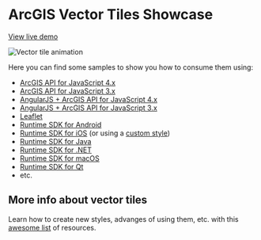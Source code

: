 # ArcGIS Vector Tiles Showcase
[View live demo](https://esri-es.github.io/arcgis-vector-tiles/)

![Vector tile animation](https://github.com/esri-es/arcgis-vector-tiles/blob/master/images/Vector%20Tile%20Showcase.gif?raw=true)

Here you can find some samples to show you how to consume them using: 
* [ArcGIS API for JavaScript 4.x](https://developers.arcgis.com/javascript/latest/sample-code/layers-vectortilelayer/index.html)
* [ArcGIS API for JavaScript 3.x](https://jsbin.com/zohozab/2/edit?html,output)
* [AngularJS + ArcGIS API for JavaScript 4.x](http://esri.github.io/angular-esri-map/#/examples/vector-tiles)
* [AngularJS + ArcGIS API for JavaScript 3.x](http://arcgis.github.io/angular-esri-map-site-v1/#/examples/vector-tile-layer)
* [Leaflet](http://esri.github.io/esri-leaflet/examples/vector-basemap.html)
* [Runtime SDK for Android](https://developers.arcgis.com/android/latest/sample-code/vector-tile-url.htm)
* [Runtime SDK for iOS](https://developers.arcgis.com/ios/latest/swift/sample-code/arcgis-vector-tile-layer-url-.htm) (or using a [custom style](https://github.com/Esri/arcgis-runtime-samples-ios/tree/master/arcgis-ios-sdk-samples/Layers/ArcGIS%20vector%20tiled%20layer%20(custom%20style)))
* [Runtime SDK for Java](https://developers.arcgis.com/java/latest/api-reference/reference/com/esri/arcgisruntime/layers/ArcGISVectorTiledLayer.html)
* [Runtime SDK for .NET](https://developers.arcgis.com/net/latest/wpf/sample-code/arcgisvectortiledlayerurl.htm)
* [Runtime SDK for macOS](https://developers.arcgis.com/macos/latest/swift/sample-code/arcgis-vector-tiled-layer-url.htm)
* [Runtime SDK for Qt](https://developers.arcgis.com/qt/latest/qml/sample-code/sample-qt-vectortilelayerurl.htm)
* etc.

## More info about vector tiles
Learn how to create new styles, advanges of using them, etc. with this [awesome list](https://esri-es.github.io/awesome-arcgis/arcgis/content/service-types/tile-map-service/vector-tiles/) of resources.
